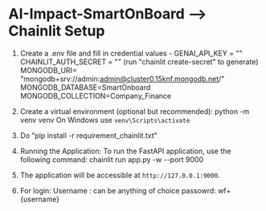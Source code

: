 # AI-Impact-SmartOnBoard --> Chainlit Setup

1. Create a .env file and fill in credential values - 
    GENAI_API_KEY = ""
    CHAINLIT_AUTH_SECRET = "" (run "chainlit create-secret" to generate)
    MONGODB_URI= "mongodb+srv://admin:admin@cluster0.15knf.mongodb.net/"
    MONGODB_DATABASE=SmartOnboard
    MONGODB_COLLECTION=Company_Finance
    
2. Create a virtual environment (optional but recommended):
    python -m venv venv
    On Windows use `venv\Scripts\activate`

3. Do "pip install -r requirement_chainlit.txt"

4. Running the Application: To run the FastAPI application, use the following command:
    chainlit run app.py -w --port 9000

5. The application will be accessible at `http://127.0.0.1:9000`.

6. For login: Username : can be anything of choice
                passowrd: wf+{username}
